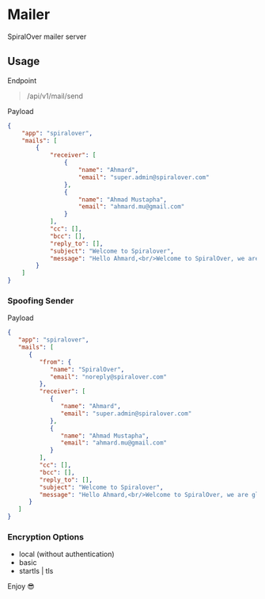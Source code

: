 # Mailer

SpiralOver mailer server

## Usage

Endpoint
> /api/v1/mail/send

Payload

```json
{
    "app": "spiralover",
    "mails": [
        {
            "receiver": [
                {
                    "name": "Ahmard",
                    "email": "super.admin@spiralover.com"
                },
                {
                    "name": "Ahmad Mustapha",
                    "email": "ahmard.mu@gmail.com"
                }
            ],
            "cc": [],
            "bcc": [],
            "reply_to": [],
            "subject": "Welcome to Spiralover",
            "message": "Hello Ahmard,<br/>Welcome to SpiralOver, we are glad to have you here."
        }
    ]
}
```

### Spoofing Sender

Payload

```json
{
   "app": "spiralover",
   "mails": [
      {
         "from": {
            "name": "SpiralOver",
            "email": "noreply@spiralover.com"
         },
         "receiver": [
            {
               "name": "Ahmard",
               "email": "super.admin@spiralover.com"
            },
            {
               "name": "Ahmad Mustapha",
               "email": "ahmard.mu@gmail.com"
            }
         ],
         "cc": [],
         "bcc": [],
         "reply_to": [],
         "subject": "Welcome to Spiralover",
         "message": "Hello Ahmard,<br/>Welcome to SpiralOver, we are glad to have you here."
      }
   ]
}
```

### Encryption Options

- local (without authentication)
- basic
- startls | tls

Enjoy 😎
